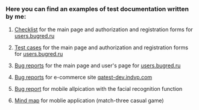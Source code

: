 <h3> Here you can find an examples of test documentation written by me: </h3>

1) [Checklist](https://docs.google.com/document/d/19oQB0-Qa6QtvryZz1FvNyb7xdu3MtTzgoiimZQrtvEI/edit) for the main page and authorization and registration forms for [users.bugred.ru](http://users.bugred.ru/)

2) [Test cases](https://docs.google.com/spreadsheets/d/1qADx7wUvX-WoN9o6LsdAZH5Lr-XL7XIIn0ppanvjI6I/edit#gid=1651639129) for the main page and authorization and registration forms for [users.bugred.ru](http://users.bugred.ru/)

3) [Bug reports](https://docs.google.com/spreadsheets/d/1qADx7wUvX-WoN9o6LsdAZH5Lr-XL7XIIn0ppanvjI6I/edit#gid=1749485092) for the main page and user's page for [users.bugred.ru](http://users.bugred.ru/)

4) [Bug reports](https://docs.google.com/spreadsheets/d/1RZPa_Xh0w-Kq1ATBD-8NQyW4S8eG0OnTKD8QVcbryLk/edit?usp=sharing) for e-commerce site [qatest-dev.indvp.com](https://qatest-dev.indvp.com/)

5) [Bug report](https://docs.google.com/spreadsheets/d/1zVMbPAjke1_zYcVzcYEMVACfjR4SqWmIfPx9KyYP_70/edit#gid=0) for mobile allpication with the facial recognition function

6) [Mind map](https://drive.google.com/file/d/1AnZQk1y9tAJHdh-3RAB6E9rvSPIgt04p/view?usp=sharing) for moblie application (match-three casual game)



